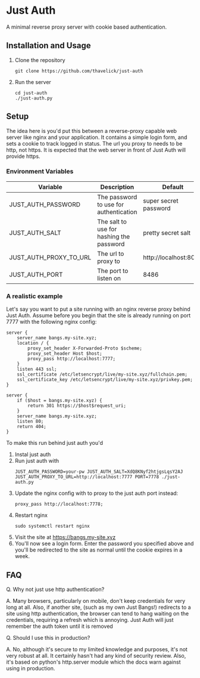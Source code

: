 # Just Auth
A minimal reverse proxy server with cookie based authentication.

## Installation and Usage
1. Clone the repository
    ```
    git clone https://github.com/thavelick/just-auth
    ```
2. Run the server
    ```
    cd just-auth
    ./just-auth.py
    ```

## Setup

The idea here is you'd put this between a reverse-proxy capable web server like nginx and your application.
It contains a simple login form, and sets a cookie to track logged in status.
The url you proxy to needs to be http, not https.
It is expected that the web server in front of Just Auth will provide https.

### Environment Variables

| Variable | Description | Default |
| -------- | ----------- | ------- |
| JUST_AUTH_PASSWORD | The password to use for authentication | super secret password |
| JUST_AUTH_SALT | The salt to use for hashing the password | pretty secret salt |
| JUST_AUTH_PROXY_TO_URL | The url to proxy to | http://localhost:8000 |
| JUST_AUTH_PORT | The port to listen on | 8486

### A realistic example

Let's say you want to put a site running with an nginx reverse proxy behind Just Auth. Assume before you begin that the site is already running on port 7777 with the following nginx config:

```
server {
	server_name bangs.my-site.xyz;
	location / {
        proxy_set_header X-Forwarded-Proto $scheme;
        proxy_set_header Host $host;
		proxy_pass http://localhost:7777;
	}
	listen 443 ssl;
    ssl_certificate /etc/letsencrypt/live/my-site.xyz/fullchain.pem;
    ssl_certificate_key /etc/letsencrypt/live/my-site.xyz/privkey.pem;
}

server {
    if ($host = bangs.my-site.xyz) {
        return 301 https://$host$request_uri;
    }
	server_name bangs.my-site.xyz;
    listen 80;
    return 404;
}
```

To make this run behind just auth you'd

1. Instal just auth
2. Run just auth with
    ```
    JUST_AUTH_PASSWORD=your-pw JUST_AUTH_SALT=XdQ8KNyf2htjgsLqsY2AJ JUST_AUTH_PROXY_TO_URL=http://localhost:7777 PORT=7778 ./just-auth.py
    ```
3. Update the nginx config with to proxy to the just auth port instead:
    ```
    proxy_pass http://localhost:7778;
    ```
4. Restart nginx
    ```
    sudo systemctl restart nginx
    ```
5. Visit the site at https://bangs.my-site.xyz
6. You'll now see a login form.
    Enter the password you specified above and you'll be redirected to the site as normal until the cookie expires in a week.
## FAQ
Q. Why not just use http authentication?

A. Many browsers, particularly on mobile, don't keep credentials for very long at all.
   Also, if another site, (such as my own Just Bangs!) redirects to a site using http authentication,
   the browser can tend to hang waiting on the credentials, requiring a refresh which is annoying.
   Just Auth will just remember the auth token until it is removed

Q. Should I use this in production?

A. No, although it's secure to my limited knowledge and purposes, it's not very robust at all.
   It certainly hasn't had any kind of security review.
   Also, it's based on python's http.server module which the docs warn against using in production.
